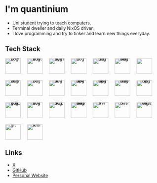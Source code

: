 # I'm **quantinium**

- Uni student trying to teach computers.
- Terminal dweller and daily NixOS driver.
- I love programming and try to tinker and learn new things everyday.

## Tech Stack
<div style="display: flex; flex-wrap: wrap; gap: 1.5em; align-items: center; line-height: 0;">
  <img src="https://cdn.jsdelivr.net/gh/devicons/devicon@latest/icons/cplusplus/cplusplus-original.svg" style="width: 50px;" alt="C++ Logo" />
  <img src="https://www.rust-lang.org/logos/rust-logo-256x256.png" style="width: 50px;" alt="Rust Logo" />
  <img src="https://cdn.jsdelivr.net/gh/devicons/devicon@latest/icons/python/python-original.svg" style="width: 50px;" alt="Python Logo" />
  <img src="https://cdn.jsdelivr.net/gh/devicons/devicon@latest/icons/c/c-original.svg" style="width: 50px;" alt="C Logo" />
  <img src="https://cdn.jsdelivr.net/gh/devicons/devicon@latest/icons/nixos/nixos-original.svg" style="width: 50px;" alt="NixOS Logo" />
  <img src="https://cdn.jsdelivr.net/gh/devicons/devicon@latest/icons/docker/docker-original.svg" style="width: 50px;" alt="Docker Logo" />
  <img src="https://www.peanutsquare.com/wp-content/uploads/2024/04/Express.png" style="width: 50px; color:white;" alt="Express Logo" />
  <img src="https://cdn.jsdelivr.net/gh/devicons/devicon@latest/icons/nodejs/nodejs-plain-wordmark.svg" style="width: 50px;" alt="NodeJS Logo" />
  <img src="https://cdn.jsdelivr.net/gh/devicons/devicon@latest/icons/go/go-original-wordmark.svg" style="width: 50px;" alt="Go Logo" />
  <img src="https://cdn.jsdelivr.net/gh/devicons/devicon@latest/icons/java/java-original.svg" style="width: 50px;" alt="Java Logo" />
  <img src="https://cdn.jsdelivr.net/gh/devicons/devicon@latest/icons/javascript/javascript-original.svg" style="width: 50px;" alt="JavaScript Logo" />
  <img src="https://cdn.jsdelivr.net/gh/devicons/devicon@latest/icons/typescript/typescript-original.svg" style="width: 50px;" alt="TypeScript Logo" />
  <img src="https://cdn.jsdelivr.net/gh/devicons/devicon@latest/icons/neovim/neovim-original.svg" style="width: 50px;" alt="Neovim Logo" />
  <img src="https://cdn.jsdelivr.net/gh/devicons/devicon@latest/icons/nextjs/nextjs-original.svg" style="width: 50px;" alt="Next.js Logo" />
  <img src="https://cdn.jsdelivr.net/gh/devicons/devicon@latest/icons/postgresql/postgresql-original.svg" style="width: 50px;" alt="PostgreSQL Logo" />
  <img src="https://cdn.jsdelivr.net/gh/devicons/devicon@latest/icons/react/react-original.svg" style="width: 50px;" alt="React Logo" />
  <img src="https://cdn.jsdelivr.net/gh/devicons/devicon@latest/icons/sqlite/sqlite-original.svg" style="width: 50px;" alt="SQLite Logo" />
  <img src="https://cdn.jsdelivr.net/gh/devicons/devicon@latest/icons/tailwindcss/tailwindcss-original.svg" style="width: 50px;" alt="TailwindCSS Logo" />
  <img src="https://cdn.jsdelivr.net/gh/devicons/devicon@latest/icons/amazonwebservices/amazonwebservices-original-wordmark.svg" style="width: 50px;" alt="AWS" />
  <img src="https://cdn.jsdelivr.net/gh/devicons/devicon@latest/icons/bash/bash-original.svg" style="width: 50px;" alt="Bash" />
  <img src="https://cdn.jsdelivr.net/gh/devicons/devicon@latest/icons/digitalocean/digitalocean-original.svg" style="width: 50px;" alt="digital ocean" />
  <img src="https://cdn.jsdelivr.net/gh/devicons/devicon@latest/icons/git/git-original-wordmark.svg" style="width: 50px;" alt="git" />
  <img src="https://cdn.jsdelivr.net/gh/devicons/devicon@latest/icons/redis/redis-original.svg" style="width: 50px;" alt="redis" />
</div>

## Links
- [X](https://x.com/quantinium_dev)
- [GitHub](https://github.com/quantinium03)
- [Personal Website](https://quantinium.dev)

